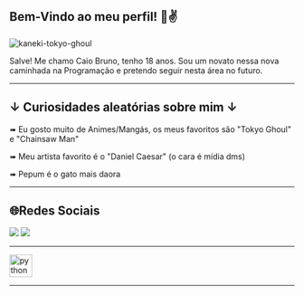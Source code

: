 ## Bem-Vindo ao meu perfil! 👋✌️

![kaneki-tokyo-ghoul](https://github.com/user-attachments/assets/204b3570-e814-4924-8101-1155d20a95cd)


Salve! Me chamo Caio Bruno, tenho 18 anos. Sou um novato nessa nova caminhada na Programação e pretendo seguir nesta área no futuro.

---

## ↓ Curiosidades aleatórias sobre mim ↓

➠ Eu gosto muito de Animes/Mangás, os meus favoritos são "Tokyo Ghoul" e "Chainsaw Man"

➠ Meu artista favorito é o "Daniel Caesar" (o cara é mídia dms)

➠ Pepum é o gato mais daora

---

## 🌐Redes Sociais

<a href="https://www.instagram.com/caio.bruno_0/" target="_blank"><img src="https://img.shields.io/badge/-Instagram-%23E4405F?style=for-the-badge&logo=instagram&logoColor=white" target="_blank"></a>
<a href = "mailto:amebamaior@gmail.com"><img src="https://img.shields.io/badge/-Gmail-%23333?style=for-the-badge&logo=gmail&logoColor=white" target="_blank"></a>

--- 





 <img src="https://cdn.jsdelivr.net/gh/devicons/devicon/icons/python/python-original.svg" height="40" alt="python logo"  />


---



